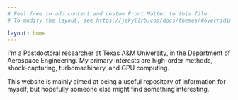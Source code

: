 ```yaml
---
# Feel free to add content and custom Front Matter to this file.
# To modify the layout, see https://jekyllrb.com/docs/themes/#overriding-theme-defaults

layout: home
---
```


I'm a Postdoctoral researcher at Texas A&M University, in the Department of Aerospace Engineering. My primary interests are high-order methods, shock-capturing, turbomachinery, and GPU computing.

This website is mainly aimed at being a useful repository of information for myself, but hopefully someone else might find something interesting.
